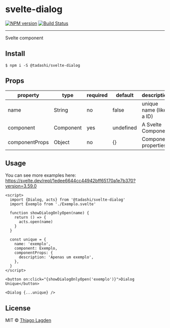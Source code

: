 # svelte-dialog

[![NPM version][npm-img]][npm]
[![Build Status][ci-img]][ci]


[npm-img]:  https://img.shields.io/npm/v/@tadashi/svelte-dialog.svg
[npm]:      https://www.npmjs.com/package/@tadashi/svelte-dialog
[ci-img]:   https://github.com/lagden/svelte-dialog/actions/workflows/nodejs.yml/badge.svg
[ci]:       https://github.com/lagden/svelte-dialog/actions/workflows/nodejs.yml

---

Svelte component

## Install

```
$ npm i -S @tadashi/svelte-dialog
```

## Props

property       | type         | required    | default   | description
-------------- | ------------ | ----------- | --------- | ------------
name           | String       | no          | false     | unique name (like a ID)
component      | Component    | yes         | undefined | A Svelte Component
componentProps | Object       | no          | {}        | Component properties


## Usage

You can see more examples here: https://svelte.dev/repl/1edee6644cc44942bff65170a1e7b370?version=3.59.0

```svelte
<script>
  import {Dialog, acts} from '@tadashi/svelte-dialog'
  import Exemplo from './Exemplo.svelte'

  function showDialogOnlyOpen(name) {
    return () => {
      acts.open(name)
    }
  }

  const unique = {
    name: 'exemplo',
    component: Exemplo,
    componentProps: {
      description: 'Apenas um exemplo',
    },
  }
</script>

<button on:click="{showDialogOnlyOpen('exemplo')}">Dialog Unique</button>

<Dialog {...unique} />
```


## License

MIT © [Thiago Lagden](https://github.com/lagden)
